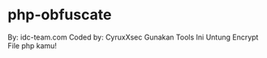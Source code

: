 # php-obfuscate
By: idc-team.com
Coded by: CyruxXsec
Gunakan Tools Ini Untung Encrypt File php kamu!
